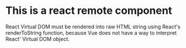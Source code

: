 # This is a react remote component

React Virtual DOM must be rendered into raw HTML string using React's renderToString function, because Vue does not have a way to interpret React' Virtual DOM object.
